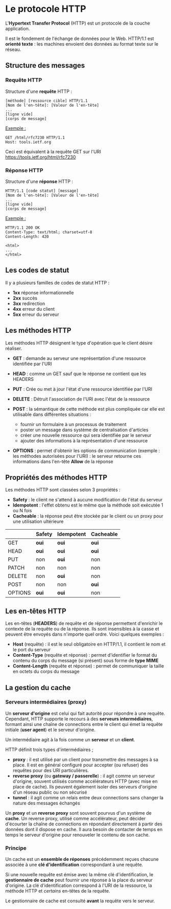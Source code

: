 # Le protocole HTTP

L'**Hypertext Transfer Protocol** (HTTP) est un protocole de la couche application.

Il est le fondement de l'échange de données pour le Web. HTTP/1.1 est **orienté texte** : les machines envoient des données au format texte sur le réseau.

## Structure des messages

### Requête HTTP

Structure d'une **requête** HTTP :

```
[méthode] [ressource cible] HTTP/1.1
[Nom de l'en-tête]: [Valeur de l'en-tête]
...
[ligne vide]
[corps de message]
```

<u>Exemple :</u>

```http
GET /html/rfc7230 HTTP/1.1
Host: tools.ietf.org
```

Ceci est équivalent à la requête GET sur l'URI https://tools.ietf.org/html/rfc7230

### Réponse HTTP

Structure d'une **réponse** HTTP :

```
HTTP/1.1 [code statut] [message]
[Nom de l'en-tête]: [Valeur de l'en-tête]
...
[ligne vide]
[corps de message]
```

<u>Exemple :</u>

```http
HTTP/1.1 200 OK
Content-Type: text/html; charset=utf-8
Content-Length: 420

<html>
...
</html>
```

## Les codes de statut

Il y a plusieurs familles de codes de statut HTTP :

- **1xx** réponse informationnelle
- **2xx** succès
- **3xx** redirection
- **4xx** erreur du client
- **5xx** erreur du serveur

## Les méthodes HTTP

Les méthodes HTTP désignent le type d'opération que le client désire réaliser.

- **GET** : demande au serveur une représentation d'une ressource identifiée par l'URI
- **HEAD** : comme un GET sauf que le réponse ne contient que les HEADERS
- **PUT** : Crée ou met à jour l'état d'une ressource identifiée par l'URI
- **DELETE** : Détruit l'association de l'URI avec l'état de la ressource
- **POST** : la sémantique de cette méthode est plus compliquée car elle est utilisable dans différentes situations :
  - fournir un formulaire à un processus de traitement
  - poster un message dans système de centralisation d'articles
  - créer une nouvelle ressource qui sera identifiée par le serveur
  - ajouter des informations à la représentation d'une ressource 

- **OPTIONS** : permet d'obtenir les options de communication (exemple : les méthodes autorisées pour l'URI) : le serveur retourne ces informations dans l'en-tête **Allow** de la réponse

## Propriétés des méthodes HTTP

Les méthodes HTTP sont classées selon 3 propriétés :

- **Safety** : le client ne s'attend à aucune modification de l'état du serveur
- **Idempotent** : l'effet obtenu est le même que la méthode soit exécutée 1 ou N fois
- **Cacheable** : la réponse peut être stockée par le client ou un proxy pour une utilisation ultérieure

|         | Safety  | Idempotent | Cacheable |
| ------- | ------- | ---------- | --------- |
| GET     | **oui** | **oui**    | **oui**   |
| HEAD    | **oui** | **oui**    | **oui**   |
| PUT     | non     | **oui**    | non       |
| PATCH   | non     | non        | non       |
| DELETE  | non     | **oui**    | non       |
| POST    | non     | non        | **oui**   |
| OPTIONS | **oui** | **oui**    | non       |

## Les en-têtes HTTP

Les en-têtes (**HEADERS**) de requête et de réponse permettent d'enrichir le contexte de la requête ou de la réponse. Ils sont insensibles à la casse et peuvent être envoyés dans n'importe quel ordre. Voici quelques exemples :

- **Host** (requête) : il est le seul obligatoire en HTTP/1.1, il contient le nom et le port du serveur
- **Content-Type** (requête et réponse) : permet d'identifier le format du contenu du corps du message (si présent) sous forme de **type MIME**
- **Content-Length** (requête et réponse) : permet de communiquer la taille en octets du corps du message

## La gestion du cache

### Serveurs intermédiaires (proxy)

Un **serveur d'origine** est celui qui fait autorité pour répondre à une requête. Cependant, HTTP supporte le recours à des **serveurs intermédiaires**, formant ainsi une chaîne de connections entre le client qui émet la requête initiale (**user agent**) et le serveur d'origine.

Un intermédiaire agit à la fois comme un **serveur** et un **client**.

HTTP définit trois types d'intermédiaires ;

- **proxy** : il est utilisé par un client pour transmettre des messages à sa place. Il est en général configuré pour accepter (ou refuser) des requêtes pour des URI particulières.
- **reverse proxy** (ou **gateway / passerelle**) : il agit comme un serveur d'origine, souvent utilisés comme accélérateurs HTTP (avec mise en place de cache). Ils peuvent également isoler des serveurs d'origine d'un réseau public ou non sécurisé
- **tunnel** : il agit comme un relais entre deux connections sans changer la nature des messages échangés

Un **proxy** et un **reverse proxy** sont souvent pourvus d'un système de **cache**. Un reverse proxy, utilisé comme accélérateur, peut décider d'écourter la chaîne de connections en répondant directement à partir des données dont il dispose en cache. Il aura besoin de contacter de temps en temps le serveur d'origine pour renouveler le contenu de son cache.

### Principe

Un cache est un **ensemble de réponses** précédemment reçues chacune associée à une **clé d'identification** correspondant à une requête.

Si une nouvelle requête est émise avec la même clé d'identification, le **gestionnaire de cache** peut fournir une réponse à la place du serveur d'origine. La clé d'identification correspond à l'URI de la ressource, la méthode HTTP et *certains* en-têtes de la requête.

Le gestionnaire de cache est consulté **avant** la requête vers le serveur.

